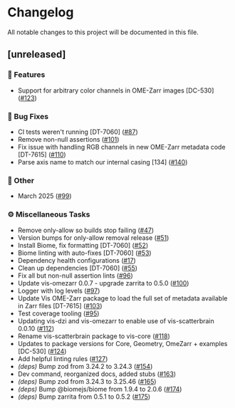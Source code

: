 # Changelog

All notable changes to this project will be documented in this file.

## [unreleased]

### 🚀 Features

- Support for arbitrary color channels in OME-Zarr images [DC-530] ([#123](https://github.com/AllenInstitute/vis/pull/123))

### 🐛 Bug Fixes

- CI tests weren't running [DT-7060] ([#87](https://github.com/AllenInstitute/vis/pull/87))
- Remove non-null assertions ([#101](https://github.com/AllenInstitute/vis/pull/101))
- Fix issue with handling RGB channels in new OME-Zarr metadata code [DT-7615] ([#110](https://github.com/AllenInstitute/vis/pull/110))
- Parse axis name to match our internal casing [134] ([#140](https://github.com/AllenInstitute/vis/pull/140))

### 💼 Other

- March 2025 ([#99](https://github.com/AllenInstitute/vis/pull/99))

### ⚙️ Miscellaneous Tasks

- Remove only-allow so builds stop failing ([#47](https://github.com/AllenInstitute/vis/pull/47))
- Version bumps for only-allow removal release ([#51](https://github.com/AllenInstitute/vis/pull/51))
- Install Biome, fix formatting [DT-7060] ([#52](https://github.com/AllenInstitute/vis/pull/52))
- Biome linting with auto-fixes [DT-7060] ([#53](https://github.com/AllenInstitute/vis/pull/53))
- Dependency health configurations ([#17](https://github.com/AllenInstitute/vis/pull/17))
- Clean up dependencies [DT-7060] ([#55](https://github.com/AllenInstitute/vis/pull/55))
- Fix all but non-null assertion lints ([#96](https://github.com/AllenInstitute/vis/pull/96))
- Update vis-omezarr 0.0.7 - upgrade zarrita to 0.5.0 ([#100](https://github.com/AllenInstitute/vis/pull/100))
- Logger with log levels ([#97](https://github.com/AllenInstitute/vis/pull/97))
- Update Vis OME-Zarr package to load the full set of metadata available in Zarr files [DT-7615] ([#103](https://github.com/AllenInstitute/vis/pull/103))
- Test coverage tooling ([#95](https://github.com/AllenInstitute/vis/pull/95))
- Updating vis-dzi and vis-omezarr to enable use of vis-scatterbrain 0.0.10 ([#112](https://github.com/AllenInstitute/vis/pull/112))
- Rename vis-scatterbrain package to vis-core ([#118](https://github.com/AllenInstitute/vis/pull/118))
- Updates to package versions for Core, Geometry, OmeZarr + examples [DC-530] ([#124](https://github.com/AllenInstitute/vis/pull/124))
- Add helpful linting rules ([#127](https://github.com/AllenInstitute/vis/pull/127))
- *(deps)* Bump zod from 3.24.2 to 3.24.3 ([#154](https://github.com/AllenInstitute/vis/pull/154))
- Dev command, reorganized docs, added stubs ([#163](https://github.com/AllenInstitute/vis/pull/163))
- *(deps)* Bump zod from 3.24.3 to 3.25.46 ([#165](https://github.com/AllenInstitute/vis/pull/165))
- *(deps)* Bump @biomejs/biome from 1.9.4 to 2.0.6 ([#174](https://github.com/AllenInstitute/vis/pull/174))
- *(deps)* Bump zarrita from 0.5.1 to 0.5.2 ([#175](https://github.com/AllenInstitute/vis/pull/175))

<!-- generated by git-cliff -->
